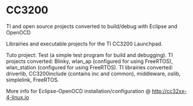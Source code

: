 CC3200
======

TI and open source projects converted to build/debug with Eclipse and OpenOCD

Librairies and executable projects for the TI CC3200 Launchpad.

Tuto project: Test (a simple test program for build and debugging). TI projects converted: Blinky, wlan_ap (configured for using FreeRTOS), wlan_station (configured for using FreeRTOS). TI librairies converted: driverlib, CC3200include (contains inc and common), middleware, oslib, simplelink, FreeRTOS.

More info for Eclipse-OpenOCD installation/configuration @ http://cc32xx-4-linux.io
